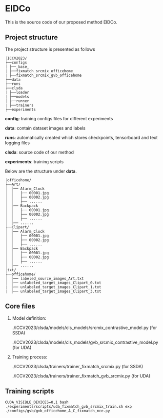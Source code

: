 # EIDCo
This is the source code of our proposed method EIDCo.



## Project structure

The project structure is presented as follows

```
|ICCV2023/
├──configs
| ├──_base_
| ├──fixmatch_srcmix_officehome
| ├──fixmatch_srcmix_gvb_officehome
├──data
├──runs
├──clsda
| ├──loader
| ├──models
| ├──runner
| ├──trainers
├──experiments
```

**config**: training configs files for different experiments

**data**: contain dataset images and labels

**runs**: automatically created which stores checkpoints, tensorboard and text logging files

**clsda**: source code of our method

**experiments**: training scripts

Below are the structure under **data**.

```
│officehome/
├──Art/
│  ├── Alarm_Clock
│  │   ├── 00001.jpg
│  │   ├── 00002.jpg
│  │   ├── ......
│  ├── Backpack
│  │   ├── 00001.jpg
│  │   ├── 00002.jpg
│  │   ├── ......
│  ├── ......
├──Clipart/
│  ├── Alarm_Clock
│  │   ├── 00001.jpg
│  │   ├── 00002.jpg
│  │   ├── ......
│  ├── Backpack
│  │   ├── 00001.jpg
│  │   ├── 00002.jpg
│  │   ├── ......
│  ├── ......
│txt/
├──officehome/
│  ├── labeled_source_images_Art.txt
│  ├── unlabeled_target_images_Clipart_0.txt
|  ├── unlabeled_target_images_Clipart_1.txt
|  ├── unlabeled_target_images_Clipart_3.txt
```

## Core files

1. Model definition:  

   ./ICCV2023/clsda/models/cls_models/srcmix_contrastive_model.py (for SSDA)

   ./ICCV2023/clsda/models/cls_models/gvb_srcmix_contrastive_model.py (for UDA)

2. Training process: 

   ./ICCV2023/clsda/trainers/trainer_fixmatch_srcmix.py (for SSDA)

   ./ICCV2023/clsda/trainers/trainer_fixmatch_gvb_srcmix.py (for UDA)

## Training scripts

```
CUDA_VISIBLE_DEVICES=0,1 bash ./experiments/scripts/uda_fixmatch_gvb_srcmix_train.sh exp ./configs/gvb/gvb_officehome_A_C_fixmatch_nce.py
```



